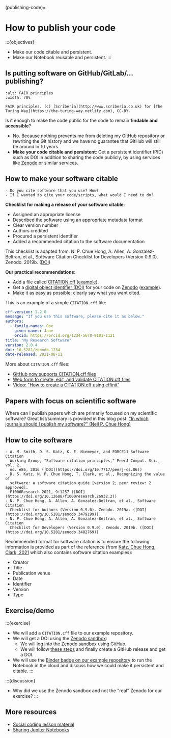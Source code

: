 (publishing-code)=

# How to publish your code

:::{objectives}
- Make our code citable and persistent.
- Make our Notebook reusable and persistent.
:::


## Is putting software on GitHub/GitLab/... publishing?

```{figure} img/turing-way/8-fair-principles.jpg
:alt: FAIR principles
:width: 70%

FAIR principles. (c) [Scriberia](http://www.scriberia.co.uk) for [The Turing Way](https://the-turing-way.netlify.com), CC-BY.
```

Is it enough to make the code public for the code to remain **findable and accessible**?
- No. Because nothing prevents me from deleting my GitHub repository or
  rewriting the Git history and we have no guarantee that GitHub will still be around in 10 years.
- **Make your code citable and persistent**:
  Get a persistent identifier (PID) such as DOI in addition to sharing the
  code publicly, by using services like [Zenodo](https://zenodo.org) or
  similar services.


## How to make your software citable

```{discussion} Discussion (Citation-1): Explain how you currently cite software
- Do you cite software that you use? How?
- If I wanted to cite your code/scripts, what would I need to do?
```

**Checklist for making a release of your software citable**:

- Assigned an appropriate license
- Described the software using an appropriate metadata format
- Clear version number
- Authors credited
- Procured a persistent identifier
- Added a recommended citation to the software documentation

This checklist is adapted from: N. P. Chue Hong, A. Allen, A. Gonzalez-Beltran,
et al., Software Citation Checklist for Developers (Version 0.9.0). Zenodo.
2019b. ([DOI](https://doi.org/10.5281/zenodo.3482769))

**Our practical recommendations**:
- Add a file called [CITATION.cff](https://citation-file-format.github.io/) ([example](https://github.com/bast/runtest/blob/main/CITATION.cff)).
- Get a [digital object identifier
  (DOI)](https://en.wikipedia.org/wiki/Digital_object_identifier) for your code
  on [Zenodo](https://zenodo.org/) ([example](https://zenodo.org/record/8003695)).
- Make it as easy as possible: clearly say what you want cited.

This is an example of a simple `CITATION.cff` file:
```yaml
cff-version: 1.2.0
message: "If you use this software, please cite it as below."
authors:
  - family-names: Doe
    given-names: Jane
    orcid: https://orcid.org/1234-5678-9101-1121
title: "My Research Software"
version: 2.0.4
doi: 10.5281/zenodo.1234
date-released: 2021-08-11
```

More about `CITATION.cff` files:
- [GitHub now supports CITATION.cff files](https://docs.github.com/en/repositories/managing-your-repositorys-settings-and-features/customizing-your-repository/about-citation-files)
- [Web form to create, edit, and validate CITATION.cff files](https://citation-file-format.github.io/cff-initializer-javascript/)
- [Video: "How to create a CITATION.cff using cffinit"](https://www.youtube.com/watch?v=zcgLIT5Qd4M)


## Papers with focus on scientific software

Where can I publish papers which are primarily focused on my scientific
software?  Great list/summary is provided in this blog post: ["In which
journals should I publish my software?" (Neil P. Chue
Hong)](https://www.software.ac.uk/top-tip/which-journals-should-i-publish-my-software)


## How to cite software

```{admonition} Great resources
- A. M. Smith, D. S. Katz, K. E. Niemeyer, and FORCE11 Software Citation
  Working Group, "Software citation principles," PeerJ Comput. Sci., vol. 2,
  no. e86, 2016 ([DOI](https://doi.org/10.7717/peerj-cs.86))
- D. S. Katz, N. P. Chue Hong, T. Clark, et al., Recognizing the value of
  software: a software citation guide [version 2; peer review: 2 approved].
  F1000Research 2021, 9:1257 ([DOI](https://doi.org/10.12688/f1000research.26932.2))
- N. P. Chue Hong, A. Allen, A. Gonzalez-Beltran, et al., Software Citation
  Checklist for Authors (Version 0.9.0). Zenodo. 2019a. ([DOI](https://doi.org/10.5281/zenodo.3479199))
- N. P. Chue Hong, A. Allen, A. Gonzalez-Beltran, et al., Software Citation
  Checklist for Developers (Version 0.9.0). Zenodo. 2019b. ([DOI](https://doi.org/10.5281/zenodo.3482769))
```

Recommended format for software citation is to ensure the following information
is provided as part of the reference (from [Katz, Chue Hong, Clark,
2021](https://doi.org/10.12688/f1000research.26932.2) which also contains
software citation examples):
- Creator
- Title
- Publication venue
- Date
- Identifier
- Version
- Type



## Exercise/demo

:::{exercise}
- We will add a `CITATION.cff` file to our example repository.
- We will get a DOI using the [Zenodo sandbox](https://sandbox.zenodo.org):
  - We will log into the [Zenodo sandbox](https://sandbox.zenodo.org) using
    GitHub.
  - We will follow [these steps](https://docs.github.com/en/repositories/archiving-a-github-repository/referencing-and-citing-content)
    and finally create a GitHub release and get a DOI.
- We will use the [Binder badge on our example repository](https://github.com/coderefinery/imgfilters) to run the Notebook
  in the cloud and discuss how we could make it persistent and citable.
:::

:::{discussion}
- Why did we use the Zenodo sandbox and not the "real" Zenodo for our exercise?
:::


## More resources

- [Social coding lesson material](https://coderefinery.github.io/social-coding/software-citation/)
- [Sharing Jupiter Notebooks](https://coderefinery.github.io/jupyter/sharing/)
